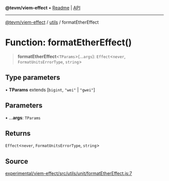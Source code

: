 **@tevm/viem-effect** • [Readme](../../README.md) \| [API](../../modules.md)

***

[@tevm/viem-effect](../../README.md) / [utils](../README.md) / formatEtherEffect

# Function: formatEtherEffect()

> **formatEtherEffect**\<`TParams`\>(...`args`): `Effect`\<`never`, `FormatUnitsErrorType`, `string`\>

## Type parameters

• **TParams** extends [`bigint`, `"wei"` \| `"gwei"`]

## Parameters

• ...**args**: `TParams`

## Returns

`Effect`\<`never`, `FormatUnitsErrorType`, `string`\>

## Source

[experimental/viem-effect/src/utils/unit/formatEtherEffect.js:7](https://github.com/evmts/tevm-monorepo/blob/main/experimental/viem-effect/src/utils/unit/formatEtherEffect.js#L7)
